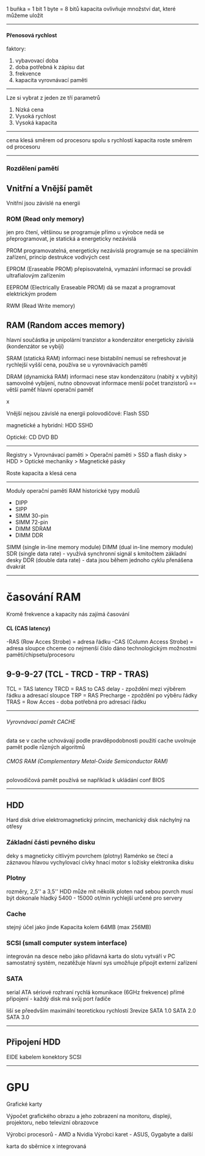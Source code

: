 1 buňka = 1 bit
1 byte = 8 bitů
kapacita ovlivňuje množství dat, které můžeme uložit


---

#### Přenosová rychlost
faktory:
1. vybavovací doba
2. doba potřebná k zápisu dat
3. frekvence
4. kapacita vyrovnávací paměti

---

Lze si vybrat z jeden ze tří parametrů

1.  Nízká cena
2. Vysoká rychlost
3. Vysoká kapacita

---

cena klesá směrem od procesoru spolu s rychlostí
kapacita roste směrem od procesoru

---

### Rozdělení pamětí
## Vnitřní a Vnější pamět
Vnitřní jsou závislé na energii

### ROM (Read only memory)
jen pro čtení, většinou se programuje přímo u výrobce
nedá se přeprogramovat, je statická a energeticky nezávislá

PROM
programovatelná, energeticky nezávislá
programuje se na speciálním zařízení, princip destrukce vodivých cest

EPROM (Eraseable PROM)
přepisovatelná, vymazání informací se provádí ultrafialovým zařízením

EEPROM (Electrically Eraseable PROM)
dá se mazat a programovat elektrickým prodem

RWM (Read Write memory)

## RAM (Random acces memory)
hlavní součástka je unipolární tranzistor a kondenzátor
energeticky závislá (kondenzátor se vybíjí)

SRAM (statická RAM)
informaci nese bistabilní
nemusí se refreshovat je rychlejší
vyšší cena, používa se u vyrovnávacích pamětí

DRAM (dynamická RAM)
informaci nese stav kondenzátoru (nabitý x vybitý)
samovolné vybíjení, nutno obnovovat informace
menší počet tranzistorů == větší paměť
hlavní operační paměť

x

Vnější nejsou závislé na energii
polovodičové:
Flash
SSD

magnetické a hybridní:
HDD
SSHD

Optické:
CD
DVD
BD

---

Registry > Vyrovnávací paměti > Operační paměti > SSD a flash disky > HDD > Optické mechaniky > Magnetické pásky

Roste kapacita a klesá cena


---

Moduly operační paměti RAM
historické typy modulů

- DIPP
- SIPP
- SIMM 30-pin
- SIMM 72-pin
- DIMM SDRAM
- DIMM DDR

SIMM (single in-line memory module)
DIMM (dual in-line memory module)
SDR (single data rate) - využívá synchronní signál s kmitočtem základní desky
DDR (double data rate) - data jsou během jednoho cyklu přenášena dvakrát

---
# časování RAM

Kromě frekvence a kapacity nás zajímá časování

#### CL (CAS latency)
-RAS (Row Acces Strobe) = adresa řádku
-CAS (Column Access Strobe) = adresa sloupce
	chceme co nejmenší číslo
dáno technologickým možnostmi paměti/chipsetu/procesoru

## 9-9-9-27 (TCL - TRCD - TRP - TRAS)
TCL = TAS latency
TRCD = RAS to CAS delay - zpoždění mezi výběrem řádku a adresací sloupce
TRP = RAS Precharge - zpoždění po výběru řádky
TRAS = Row Acces - doba potřebná pro adresaci řádku

---

###### Vyrovnávací pamět CACHE
data se v cache uchovávají podle pravděpodobnosti použití
cache uvolnuje pamět podle různých algoritmů

###### CMOS RAM (Complementary Metal-Oxide Semiconductor RAM)
polovodičová pamět
používá se například k ukládání conf BIOS


---
## HDD
Hard disk drive
elektromagnetický princim, mechanický disk
náchylný na otřesy

### Základní části pevného disku
deky s magneticky citlivým povrchem (plotny)
Raménko se čtecí a záznavou hlavou
vychylovací cívky
hnací motor s ložisky
elektronika disku


### Plotny
rozměry, 2,5'' a 3,5''
HDD může mít několik ploten nad sebou
povrch musí být dokonale hladký
5400 - 15000 ot/min 
rychlejší určené pro servery

### Cache
stejný účel jako jinde
Kapacita kolem 64MB (max 256MB)


### SCSI (small computer system interface)
integrován na desce nebo jako přídavná karta do slotu
vytváří v PC samostatný systém, nezatěžuje hlavní sys
umožňuje připojit externí zařízení

### SATA
serial ATA
sériové rozhraní
rychlá komunikace (6GHz frekvence)
přímé připojení - každý disk má svůj port řadiče

liší se přeedvším maximální teoretickou rychlostí
3revize
SATA 1.0
SATA 2.0
SATA 3.0





---
## Připojení HDD
EIDE kabelem
konektory SCSI

---

# GPU
Grafické karty

Výpočet grafického obrazu a jeho zobrazení na monitoru, displeji, projektoru, nebo televizní obrazovce

Výrobci procesorů - AMD a Nvidia
Výrobci karet - ASUS, Gygabyte a další

karta do sběrnice x integrovaná